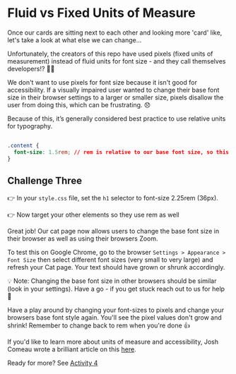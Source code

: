 # Fluid vs Fixed Units of Measure

Once our cards are sitting next to each other and looking more 'card' like, let's take a look at what else we can change...

Unfortunately, the creators of this repo have used pixels (fixed units of measurement) instead of fluid units for font size - and they call themselves developers!? 🤷‍♀️

We don't want to use pixels for font size because it isn't good for accessibility. If a visually impaired user wanted to change their base font size in their browser settings to a larger or smaller size, pixels disallow the user from doing this, which can be frustrating. 😞

Because of this, it’s generally considered best practice to use relative units for typography.

```CSS
  
.content {
  font-size: 1.5rem; // rem is relative to our base font size, so this is 24px because 1.5 of 16 is 16 + 8
}
```

## Challenge Three

👉 In your `style.css` file, set the `h1` selector to font-size 2.25rem (36px).

👉 Now target your other elements so they use rem as well

Great job! Our cat page now allows users to change the base font size in their browser as well as using their browsers Zoom.

To test this on Google Chrome, go to the browser `Settings > Appearance > Font Size` then select different font sizes (very small to very large) and refresh your Cat page. Your text should have grown or shrunk accordingly. 

💡 Note: Changing the base font size in other browsers should be similar (look in your settings). Have a go - if you get stuck reach out to us for help 🙂

Have a play around by changing your font-sizes to pixels and change your browsers base font style again. You'll see the pixel values don't grow and shrink! Remember to change back to rem when you're done 👍

If you'd like to learn more about units of measure and accessibility, Josh Comeau wrote a brilliant article on this [here](https://www.joshwcomeau.com/css/surprising-truth-about-pixels-and-accessibility/#accessibility-considerations).

Ready for more? See [Activity 4](./activity-4.md)

